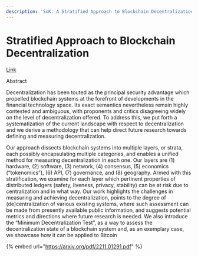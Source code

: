 ```yaml
---
description: 'SoK: A Stratified Approach to Blockchain Decentralization'
---
```


# Stratified Approach to Blockchain Decentralization

[Link](https://arxiv.org/pdf/2211.01291.pdf)

Abstract

&#x20;Decentralization has been touted as the principal security advantage which propelled blockchain systems at the forefront of developments in the financial technology space. Its exact semantics nevertheless remain highly contested and ambiguous, with proponents and critics disagreeing widely on the level of decentralization offered. To address this, we put forth a systematization of the current landscape with respect to decentralization and we derive a methodology that can help direct future research towards defining and measuring decentralization.&#x20;

Our approach dissects blockchain systems into multiple layers, or strata, each possibly encapsulating multiple categories, and enables a unified method for measuring decentralization in each one. Our layers are (1) hardware, (2) software, (3) network, (4) consensus, (5) economics (“tokenomics”), (6) API, (7) governance, and (8) geography. Armed with this stratification, we examine for each layer which pertinent properties of distributed ledgers (safety, liveness, privacy, stability) can be at risk due to centralization and in what way. Our work highlights the challenges in measuring and achieving decentralization, points to the degree of (de)centralization of various existing systems, where such assessment can be made from presently available public information, and suggests potential metrics and directions where future research is needed. We also introduce the “Minimum Decentralization Test”, as a way to assess the decentralization state of a blockchain system and, as an exemplary case, we showcase how it can be applied to Bitcoin

{% embed url="https://arxiv.org/pdf/2211.01291.pdf" %}



